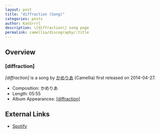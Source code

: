 ```yaml
---
layout: post
title: "diffraction (Song)"
categories: posts
author: KatGrrrl
description: \[diffraction\] song page
permalink: camellia/discography/:title
---
```


## Overview

### \[diffraction\]

*\[diffraction\]* is a song by [かめりあ](/camellia) (Camellia) first released on 2014-04-27.

* Composition: かめりあ
* Length: 05:55
* Album Appearances: [\[diffraction\]](<{% link postsInclude/_posts/camellia/albums/diffraction/2023-12-05-diffraction.md %}>)

## External Links

* [Spotify](https://open.spotify.com/track/4KXNl8KDHuw2AR2miabHaX?si=7dfd209554b347a8)
